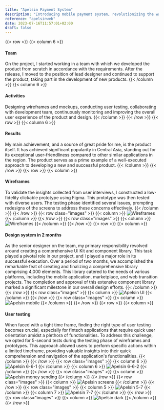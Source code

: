 ```yaml
---
title: "Apelsin Payment System"
description: "Introducing mobile payment system, revolutionizing the way you make secure and convenient transactions on the go."
reference: "apelsinweb"
date: 2023-07-16T11:57:01+02:00
draft: false
---
```

{{< row >}}
{{< column 6 >}}
#### Team
On the project, I started working in a team with which we 
developed the product from scratch in accordance with the 
requirements. After the release, I moved to the position 
of lead designer and continued to support the product, 
taking part in the development of new products.
{{< /column >}}
{{< column 6 >}}
#### Activities
Designing wireframes and mockups, conducting user testing, 
collaborating with development team, continuously monitoring 
and improving the overall user experience of the product and design.
{{< /column >}}
{{< /row >}}
{{< row >}}
{{< column 6 >}}
#### Results
My main achievement, and a source of great pride for me, is the product itself. 
It has achieved significant popularity in Central Asia, standing 
out for its exceptional user-friendliness compared to other similar 
applications in the region. The product serves as a prime example 
of a well-executed approach to developing a new and successful product.
{{< /column >}}
{{< /row >}}
{{< row >}}
{{< column >}}
#### Wireframes
To validate the insights collected from user interviews, 
I constructed a low-fidelity clickable prototype using Figma. 
This prototype was then tested with diverse users. 
The testing phase identified several issues, prompting 
redesigns of the screens to address these concerns effectively.
{{< /column >}}
{{< /row >}}
{{< row class="images" >}}
{{< column >}}
![Wireframes](apelsin-wireframes-1.png)
{{< /column >}}
{{< /row >}}
{{< row class="images" >}}
{{< column >}}
![Wireframes](apelsin-wireframes-2.png)
{{< /column >}}
{{< /row >}}
{{< row >}}
{{< column >}}
#### Design system in 2 months
As the senior designer on the team, my primary responsibility 
revolved around creating a comprehensive UI Kit and component library. 
This task played a pivotal role in our project, and I played a major 
role in its successful execution. Over a period of two months, 
we accomplished the remarkable feat of creating and finalizing 
a comprehensive library comprising 4,000 elements. 
This library catered to the needs of various platforms, 
including the mobile application, marketplace, and web transition projects. 
The completion and approval of this extensive component 
library marked a significant milestone in our overall design efforts.
{{< /column >}}
{{< /row >}}
{{< row class="images" >}}
{{< column >}}
![Apelsin UI](apelsin-ui.png)
{{< /column >}}
{{< /row >}}
{{< row class="images" >}}
{{< column >}}
![Apelsin mobile](apelsin-4.png)
{{< /column >}}
{{< /row >}}
{{< row >}}
{{< column >}}
#### User testing
When faced with a tight time frame, finding the right type of 
user testing becomes crucial, especially for fintech applications 
that require quick user orientation amidst a plethora of functionalities. 
To address this challenge, we opted for 5-second tests 
during the testing phase of wireframes and prototypes. 
This approach allowed users to perform specific actions 
within a limited timeframe, providing valuable insights into 
their quick comprehension and navigation of the application's functionalities.
{{< /column >}}
{{< /row >}}
{{< row class="images" >}}
{{< column 6 >}}
![Apelsin 6-6-1](apelsin-6-6-1.png)
{{< /column >}}
{{< column 6 >}}
![Apelsin 6-6-2](apelsin-6-6-2.png)
{{< /column >}}
{{< /row >}}
{{< row class="images" >}}
{{< column >}}
![Apelsin money sending](apelsin-money-sending.png)
{{< /column >}}
{{< /row >}}
{{< row class="images" >}}
{{< column >}}
![Apelsin screens](apelsin-screens.png)
{{< /column >}}
{{< /row >}}
{{< row class="images" >}}
{{< column 5 >}}
![Apelsin 5-7](apelsin-5-7.png)
{{< /column >}}
{{< column 7 >}}
![Apelsin 7-7](apelsin-7-7.png)
{{< /column >}}
{{< /row >}}
{{< row class="images" >}}
{{< column >}}
![Apelsin dark](apelsin-dark.png)
{{< /column >}}
{{< /row >}}